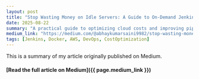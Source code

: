 ```yaml
---
layout: post
title: "Stop Wasting Money on Idle Servers: A Guide to On-Demand Jenkins Agents"
date: 2025-08-22
summary: "A practical guide to optimizing cloud costs and improving pipeline efficiency by configuring Jenkins to use dynamic, on-demand, containerized build agents."
medium_link: "https://medium.com/@abhaykumarsaini9982/stop-wasting-money-on-idle-servers-a-guide-to-on-demand-jenkins-agents-9348bd35a0dd"
tags: [Jenkins, Docker, AWS, DevOps, CostOptimization]
---
```


This is a summary of my article originally published on Medium. 

#### [Read the full article on Medium]({{ page.medium_link }})
